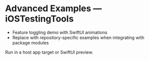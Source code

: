 # Advanced Examples — iOSTestingTools

- Feature toggling demo with SwiftUI animations
- Replace with repository-specific examples when integrating with package modules

Run in a host app target or SwiftUI preview.
